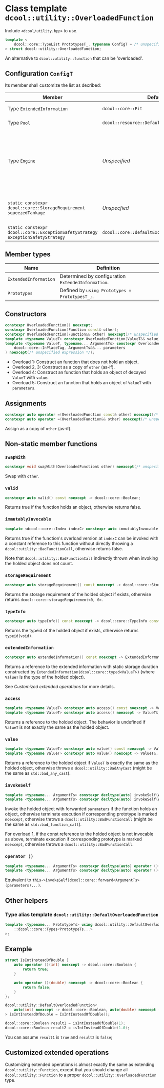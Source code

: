 # Class template `dcool::utility::OverloadedFunction`

Include `<dcool/utility.hpp>` to use.

```cpp
template <
	dcool::core::TypeList PrototypesT_, typename ConfigT = /* unspecified type */
> struct dcool::utility::OverloadedFunction;
```

An alternative to `dcool::utility::function` that can be 'overloaded'.

## Configuration `ConfigT`

Its member shall customize the list as decribed:

| Member | Default | Behavior |
| - | - | - |
| Type `ExtendedInformation` | `dcool::core::Pit` | See *Customized extended operations* for more details. |
| Type `Pool` | `dcool::resource::DefaultPool` | The dynamic memory resource of function. |
| Type `Engine` | *Unspecified* | Provided `Engine engine`, `engine.pool()` shall evaluate to a reference to `Pool` for dynamic memory management, and `engine.extendedOpterationExecutor` shall evaluate to a reference to `ExtendedOpterationExecutor` for extended operations (See *Customized extended operations* for more details). |
| `static constexpr dcool::core::StorageRequirement squeezedTankage` | *Unspecfied* | If the item to be stored is storable in a statically allocated storage of `squeezedTankage`, implementation would attempt to avoid dynamic allocation. |
| `static constexpr dcool::core::ExceptionSafetyStrategy exceptionSafetyStrategy` | `dcool::core::defaultExceptionSafetyStrategy` | The default exception safety strategy of all operations. |

## Member types

| Name | Definition |
| - | - |
| `ExtendedInformation` | Determined by configuration `ExtendedInformation`. |
| `Prototypes` | Defined by `using Prototypes = PrototypesT_;`. |

## Constructors

```cpp
constexpr OverloadedFunction() noexcept;
constexpr OverloadedFunction(Function const& other);
constexpr OverloadedFunction(Function&& other) noexcept(/* unspecified expression */);
template <typename ValueT> constexpr OverloadedFunction(ValueT&& value) noexcept(/* unspecified expression */);
template <typename ValueT, typename... ArgumentTs> constexpr OverloadedFunction(
	dcool::core::InPlaceTag, ArgumentTs&&... parameters
) noexcept(/* unspecified expression */);
```

- Overload 1: Construct an function that does not hold an object.
- Overload 2, 3: Construct as a copy of `other` (as-if).
- Overload 4: Construct an function that holds an object of decayed `ValueT` with `value`.
- Overload 5: Construct an function that holds an object of `ValueT` with `parameters`.

## Assignments

```cpp
constexpr auto operator =(OverloadedFunction const& other) noexcept(/* unspecified expression */) -> OverloadedFunction&;
constexpr auto operator =(OverloadedFunction&& other) noexcept(/* unspecified expression */) -> OverloadedFunction&;
```

Assign as a copy of `other` (as-if).

## Non-static member functions

### `swapWith`

```cpp
constexpr void swapWith(OverloadedFunction& other) noexcept(/* unspecified expression */);
```

Swap with `other`.

### `valid`

```cpp
constexpr auto valid() const noexcept -> dcool::core::Boolean;
```

Returns true if the function holds an object, otherwise returns false.

### `immutablyInvocable`

```cpp
template <dcool::core::Index indexC> constexpr auto immutablyInvocable() const noexcept -> dcool::core::Boolean;
```

Returns true if the function's overload version at `indexC` can be invoked with a constant reference to this function without directly throwing a `dcool::utility::BadFunctionCall`, otherwise returns false.

Note that `dcool::utility::BadFunctionCall` indirectly thrown when invoking the holded object does not count.

### `storageRequirement`

```cpp
constexpr auto storageRequirement() const noexcept -> dcool::core::StorageRequirement;
```

Returns the storage requirement of the holded object if exists, otherwise returns `dcool::core::storageRequirement<0, 0>`.

### `typeInfo`

```cpp
constexpr auto typeInfo() const noexcept -> dcool::core::TypeInfo const&
```

Returns the typeid of the holded object if exists, otherwise returns `typeid(void)`.

### `extendedInformation`

```cpp
constexpr auto extendedInformation() const noexcept -> ExtendedInformation const&
```

Returns a reference to the extended information with static storage duration constructed by `ExtendedInformation(dcool::core::typed<ValueT>)` (where `ValueT` is the type of the holded object).

See *Customized extended operations* for more details.

### `access`

```cpp
template <typename ValueT> constexpr auto access() const noexcept -> ValueT const&;
template <typename ValueT> constexpr auto access() noexcept -> ValueT&;
```

Returns a reference to the holded object. The behavior is undefined if `ValueT` is not exactly the same as the holded object.

### `value`

```cpp
template <typename ValueT> constexpr auto value() const noexcept -> ValueT const&;
template <typename ValueT> constexpr auto value() noexcept -> ValueT&;
```

Returns a reference to the holded object if `ValueT` is exactly the same as the holded object, otherwise throws a `dcool::utility::BadAnyCast` (might be the same as `std::bad_any_cast`).

### `invokeSelf`

```cpp
template <typename... ArgumentTs> constexpr decltype(auto) invokeSelf(ArgumentTs&&... parameters) const noexcept(/* unspecified expression */);
template <typename... ArgumentTs> constexpr decltype(auto) invokeSelf(ArgumentTs&&... parameters) noexcept(/* unspecified expression */);
```

Invoke the holded object with forwarded `parameters` if the function holds an object, otherwise terminate execution if corresponding prototype is marked `noexcept`, otherwise throws a `dcool::utility::BadFunctionCall` (might be the same as `std::bad_function_call`).

For overload 1, if the const reference to the holded object is not invocable as above, terminate execution if corresponding prototype is marked `noexcept`, otherwise throws a `dcool::utility::BadFunctionCall`.

### `operator ()`

```cpp
template <typename... ArgumentTs> constexpr decltype(auto) operator ()(ArgumentTs&&... parameters) const noexcept(/* unspecified expression */);
template <typename... ArgumentTs> constexpr decltype(auto) operator ()(ArgumentTs&&... parameters) noexcept(/* unspecified expression */);
```

Equivalent to `this->invokeSelf(dcool::core::forward<ArgumentTs>(parameters)...)`.

## Other helpers

### Type alias template `dcool::utility::DefaultOverloadedFunction`

```cpp
template <typename... PrototypeTs> using dcool::utility::DefaultOverloadedFunction = ::dcool::utility::OverloadedFunction<
	::dcool::core::Types<PrototypeTs...>
>;
```

## Example

```cpp
struct IsIntInsteadOfDouble {
	auto operator ()(int) noexcept -> dcool::core::Boolean {
		return true;
	}

	auto operator ()(double) noexcept -> dcool::core::Boolean {
		return false;
	}
};

dcool::utility::DefaultOverloadedFunction<
	auto(int) noexcept -> dcool::core::Boolean, auto(double) noexcept -> dcool::core::Boolean
> isIntInsteadOfDouble = IsIntInsteadOfDouble();

dcool::core::Boolean result1 = isIntInsteadOfDouble(1);
dcool::core::Boolean result2 = isIntInsteadOfDouble(1.0);
```

You can assume `result1` is `true` and `result2` is `false`;

## Customized extended operations

Customizing extended operations is almost exactly the same as extending `dcool::utility::Function`, except that you should change all `dcool::utility::Function` to a proper `dcool::utility::OverloadedFunction` type.
